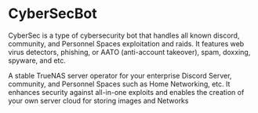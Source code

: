 # CyberSecBot
 CyberSec is a type of cybersecurity bot that handles all known discord, community, and Personnel Spaces exploitation and raids. It features web virus detectors, phishing, or AATO (anti-account takeover), spam, doxxing, spyware, and etc.  
 
A stable TrueNAS server operator for your enterprise Discord Server, community, and Personnel Spaces such as Home Networking, etc. It enhances security against all-in-one exploits and enables the creation of your own server cloud for storing images and Networks
